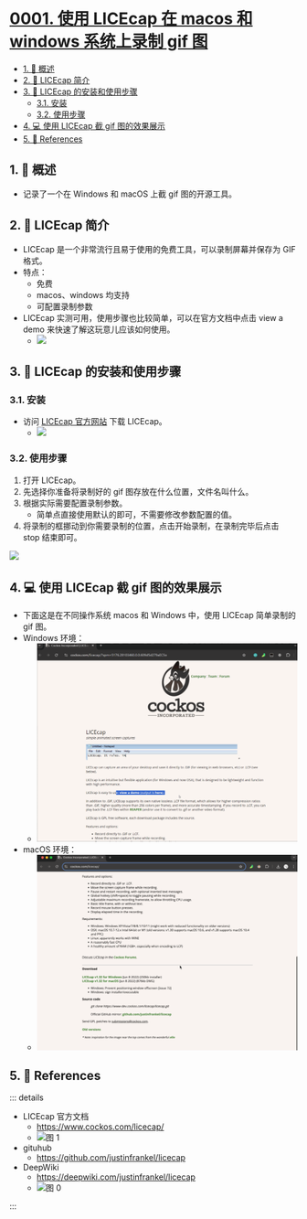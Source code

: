 # [0001. 使用 LICEcap 在 macos 和 windows 系统上录制 gif 图](https://github.com/tnotesjs/TNotes.notes/tree/main/notes/0001.%20%E4%BD%BF%E7%94%A8%20LICEcap%20%E5%9C%A8%20macos%20%E5%92%8C%20windows%20%E7%B3%BB%E7%BB%9F%E4%B8%8A%E5%BD%95%E5%88%B6%20gif%20%E5%9B%BE)

<!-- region:toc -->

- [1. 📝 概述](#1--概述)
- [2. 📒 LICEcap 简介](#2--licecap-简介)
- [3. 📒 LICEcap 的安装和使用步骤](#3--licecap-的安装和使用步骤)
  - [3.1. 安装](#31-安装)
  - [3.2. 使用步骤](#32-使用步骤)
- [4. 💻 使用 LICEcap 截 gif 图的效果展示](#4--使用-licecap-截-gif-图的效果展示)
- [5. 🔗 References](#5--references)

<!-- endregion:toc -->

## 1. 📝 概述

- 记录了一个在 Windows 和 macOS 上截 gif 图的开源工具。

## 2. 📒 LICEcap 简介

- LICEcap 是一个非常流行且易于使用的免费工具，可以录制屏幕并保存为 GIF 格式。
- 特点：
  - 免费
  - macos、windows 均支持
  - 可配置录制参数
- LICEcap 实测可用，使用步骤也比较简单，可以在官方文档中点击 view a demo 来快速了解这玩意儿应该如何使用。
  - ![](https://cdn.jsdelivr.net/gh/tnotesjs/imgs@main/2024-10-14-10-29-36.png)

## 3. 📒 LICEcap 的安装和使用步骤

### 3.1. 安装

- 访问 [LICEcap 官方网站](https://www.cockos.com/licecap/) 下载 LICEcap。
  - ![](https://cdn.jsdelivr.net/gh/tnotesjs/imgs@main/2024-11-30-12-00-23.png)

### 3.2. 使用步骤

1. 打开 LICEcap。
2. 先选择你准备将录制好的 gif 图存放在什么位置，文件名叫什么。
3. 根据实际需要配置录制参数。
   - 简单点直接使用默认的即可，不需要修改参数配置的值。
4. 将录制的框挪动到你需要录制的位置，点击开始录制，在录制完毕后点击 stop 结束即可。

![](https://cdn.jsdelivr.net/gh/tnotesjs/imgs@main/2024-11-30-12-07-42.png)

## 4. 💻 使用 LICEcap 截 gif 图的效果展示

- 下面这是在不同操作系统 macos 和 Windows 中，使用 LICEcap 简单录制的 gif 图。
- Windows 环境：
  - ![](./assets/windows-test.gif)
- macOS 环境：
  - ![](./assets/macos-test.gif)

## 5. 🔗 References

::: details

- LICEcap 官方文档
  - https://www.cockos.com/licecap/
  - ![图 1](https://cdn.jsdelivr.net/gh/tnotesjs/imgs@main/2025-05-02-02-35-36.png)
- gituhub
  - https://github.com/justinfrankel/licecap
- DeepWiki
  - https://deepwiki.com/justinfrankel/licecap
  - ![图 0](https://cdn.jsdelivr.net/gh/tnotesjs/imgs@main/2025-05-02-02-34-54.png)

:::
